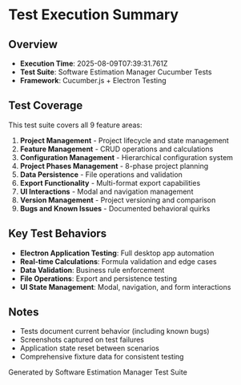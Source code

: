 # Test Execution Summary

## Overview
- **Execution Time**: 2025-08-09T07:39:31.761Z
- **Test Suite**: Software Estimation Manager Cucumber Tests
- **Framework**: Cucumber.js + Electron Testing

## Test Coverage
This test suite covers all 9 feature areas:
1. **Project Management** - Project lifecycle and state management
2. **Feature Management** - CRUD operations and calculations  
3. **Configuration Management** - Hierarchical configuration system
4. **Project Phases Management** - 8-phase project planning
5. **Data Persistence** - File operations and validation
6. **Export Functionality** - Multi-format export capabilities
7. **UI Interactions** - Modal and navigation management
8. **Version Management** - Project versioning and comparison
9. **Bugs and Known Issues** - Documented behavioral quirks

## Key Test Behaviors
- **Electron Application Testing**: Full desktop app automation
- **Real-time Calculations**: Formula validation and edge cases
- **Data Validation**: Business rule enforcement
- **File Operations**: Export and persistence testing
- **UI State Management**: Modal, navigation, and form interactions

## Notes
- Tests document current behavior (including known bugs)
- Screenshots captured on test failures
- Application state reset between scenarios
- Comprehensive fixture data for consistent testing

Generated by Software Estimation Manager Test Suite
